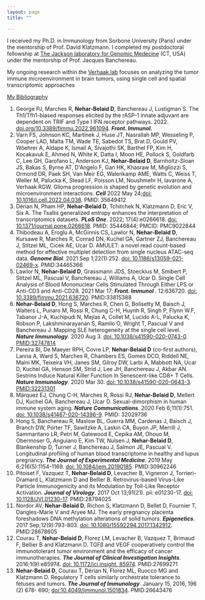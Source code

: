 ```yaml
---
layout: page
title: ""

---
```


I received my Ph.D. in Immunology from Sorbone University (Paris) under the mentorship of Prof. David Klatzmann. I completed my postdoctoral fellowship at [The Jackson laboratory for Genomic Medecine] (CT, USA) under the mentorship of Prof. Jacques Banchereau.

My ongoing research within the [Verhaak lab] focuses on analyzing the tumor immune microenvironment in brain tumors, using single cell  and spatial transcriptomic approaches

[My Bibliography]

1.	George PJ, Marches R, **Nehar-Belaid D**, Banchereau J, Lustigman S. The Th1/Tfh1-biased responses elicited by the rASP-1 innate adjuvant are dependent on TRIF and Type I IFN receptor pathways. 2022. [doi.org/10.3389/fimmu.2022.961094]. **_Front. Immunol._**
2.	Varn FS, Johnson KC, Martinek J, Huse JT, Nasrallah MP, Wesseling P, Cooper LAD, Malta TM, Wade TE, Sabedot TS, Brat D, Gould PV, Wöehrer A, Aldape K, Ismail A, Sivajothi SK, Barthel FP, Kim H, Kocakavuk E, Ahmed N, White K, Datta I, Moon HE, Pollock S, Goldfarb C, Lee GH, Garofano L, Anderson KJ, **Nehar-Belaid D**, Barnholtz-Sloan JS, Bakas S, Byrne AT, D'Angelo F, Gan HK, Khasraw M, Migliozzi S, Ormond DR, Paek SH, Van Meir EG, Walenkamp AME, Watts C, Weiss T, Weller M, Palucka K, Stead LF, Poisson LM, Noushmehr H, Iavarone A, Verhaak RGW. Glioma progression is shaped by genetic evolution and microenvironment interactions. **_Cell_**  2022 May 24;[doi: 10.1016/j.cell.2022.04.038]. PMID: 35649412
3.	Dérian N, Pham HP, **Nehar-Belaid D**, Tchitchek N, Klatzmann D, Eric V, Six A. The Tsallis generalized entropy enhances the interpretation of transcriptomics datasets. **_PLoS One_**. 2022; 17(4):e0266618. [doi: 10.1371/journal.pone.0266618]. PMID: 35446844; PMCID: PMC9022844
4.	Thibodeau A, Eroglu A, McGinnis CS, Lawlor N, **Nehar-Belaid D**, Kursawe R, Marches R, Conrad DN, Kuchel GA, Gartner ZJ, Banchereau J, Stitzel ML, Cicek AE, Ucar D. AMULET: a novel read count-based method for effective multiplet detection from single nucleus ATAC-seq data. **_Genome Biol_**. 2021 Sep 1;22(1):252. [doi: 10.1186/s13059-021-02469-x]. PMID:34465366
5.	Lawlor N, **Nehar-Belaid D**, Grassmann JDS, Stoeckius M, Smibert P, Stitzel ML, Pascual V, Banchereau J, Williams A, Ucar D. Single Cell Analysis of Blood Mononuclear Cells Stimulated Through Either LPS or Anti-CD3 and Anti-CD28. 2021 Mar 17;  **_Front. Immunol_** . 12:636720. [doi: 10.3389/fimmu.2021.636720]. PMID:33815388
6.	**Nehar-Belaid D**, Hong S, Marches R, Chen G, Bolisetty M, Baisch J, Walters L, Punaro M, Rossi R, Chung C-H, Huynh R, Singh P, Flynn W.F, Tabanor J-A, Kuchipudi N, Mejias A, Collet M, Lucido A-L, Palucka K, Robson P, Lakshminarayanan S, Ramilo O, Wright T, Pascual V and Banchereau J. Mapping SLE heterogeneity at the single cell level. **_Nature Immunology_**. 2020 Aug 3. [doi: 10.1038/s41590-020-0743-0]. [PMID:32747814]
7.	Pereira BI, De Maeyer RPH, Covre LP, **Nehar-Belaid D** (co-first authors), Lanna A, Ward S, Marches R, Chambers ES, Gomes DCO, Riddell NE, Maini MK, Teixeira VH, Janes SM, Gilroy DW, Larbi A, Mabbott NA, Ucar D, Kuchel GA, Henson SM, Strid J, Lee JH, Banchereau J, Akbar AN. Sestrins Induce Natural Killer Function In Senescent-like CD8+ T Cells. **_Nature Immunology_**. 2020 Mar 30. [doi: 10.1038/s41590-020-0643-3]. [PMID:32231301]
8.	Márquez EJ, Chung C-H, Marches R, Rossi RJ, **Nehar-Belaid D**, Mellert DJ, Kuchel GA, Banchereau J, Ucar D. Sexual-dimorphism in human immune system aging. **_Nature Communications_**. 2020 Feb 6;11(1):751. [doi: 10.1038/s41467-020-14396-9]. PMID: 32029736
9.	Hong S, Banchereau R, Maslow BL, Guerra MM, Cardenas J, Baisch J, Branch DW, Porter TF, Sawitzke A, Laskin CA, Buyon JP, Merrill J, Sammaritano LR, Petri M, Gatewood E, Cepika AM, Ohouo M, Obermoser G, Anguiano E, Kim TW, Nulsen J, **Nehar-Belaid D**, Blankenship D, Turner J, Banchereau J, Salmon JE, Pascual V. Longitudinal profiling of human blood transcriptome in healthy and lupus pregnancy. **_The Journal of Experimental Medicine_**. 2019 May 6;216(5):1154-1169. [doi: 10.1084/jem.20190185]. PMID:30962246
10.	Pitoiset F, Vazquez T, **Nehar-Belaid D**, Levacher B, Vigneron J, Torrieri-Dramard L, Klatzmann D and Bellier B. Retrovirus-based Virus-Like Particle Immunogenicity and its Modulation by Toll-Like Receptor Activation. **_Journal of Virology_**. 2017 Oct 13;91(21). pii: e01230-17. [doi: 10.1128/JVI.01230-17]. PMID:28794025
11.	Nordor AV, **Nehar-Belaid D**, Richon S, Klatzmann D, Bellet D, Fournier T, Dangles-Marie V and Aryee MJ. The early pregnancy placenta foreshadows DNA methylation alterations of solid tumors. **_Epigenetics_**. 2017 Sep;12(9):793-803. [doi: 10.1080/15592294.2017.1342912]. PMID:28678605
12.	Courau T, **Nehar-Belaid D**, Florez LM, Levacher B, Vazquez T, Brimaud F, Bellier B and Klatzmann D. TGFβ and VEGF cooperatively control the immunotolerant tumor environment and the efficacy of cancer immunotherapies. **_The Journal of Clinical Investigation Insights_**. 2016;1(9):e85974. [doi: 10.1172/jci.insight. 85974]. PMID:27699271
13.	**Nehar-Belaid D**, Courau T, Dérian N, Florez ML, Ruocco MG and Klatzmann D. Regulatory T cells similarly orchestrate tolerance to fetuses and tumors. **_The Journal of Immunology_**. January 15, 2016, 196 (2) 678- 690; [doi:10.4049/jimmunol.1501834]. PMID:26643476


[Verhaak lab]: https://verhaaklab.com/
[The Jackson laboratory for Genomic Medecine]: https://www.jax.org/

[My Bibliography]: https://www.ncbi.nlm.nih.gov/myncbi/1Li--NSWc6YQS/bibliography/public/


[doi.org/10.3389/fimmu.2022.961094]: https://www.ncbi.nlm.nih.gov/myncbi/1Li--NSWc6YQS/bibliography/public/
[doi: 10.1016/j.cell.2022.04.038]: https://pubmed.ncbi.nlm.nih.gov/35649412/
[doi: 10.1371/journal.pone.0266618]: https://journals.plos.org/plosone/article?id=10.1371/journal.pone.0266618
[doi: 10.1186/s13059-021-02469-x]: https://genomebiology.biomedcentral.com/articles/10.1186/s13059-021-02469-x
[doi: 10.3389/fimmu.2021.636720]: https://www.frontiersin.org/articles/10.3389/fimmu.2021.636720/full
[doi: 10.1038/s41590-020-0743-0]: https://www.nature.com/articles/s41590-020-0743-0
[PMID:32747814]: https://pubmed.ncbi.nlm.nih.gov/32747814/

[doi: 10.1038/s41590-020-0643-3]: https://www.nature.com/articles/s41590-020-0643-3
[PMID:32231301]: https://pubmed.ncbi.nlm.nih.gov/32231301/

[doi: 10.1038/s41467-020-14396-9]: https://www.nature.com/articles/s41467-020-14396-9
[doi: 10.1084/jem.20190185]: https://rupress.org/jem/article/216/5/1154/121031/Longitudinal-profiling-of-human-blood
[doi: 10.1128/JVI.01230-17]: https://journals.asm.org/doi/10.1128/JVI.01230-17
[doi: 10.1080/15592294.2017.1342912]: https://www.tandfonline.com/doi/full/10.1080/15592294.2017.1342912
[doi: 10.1172/jci.insight. 85974]: https://insight.jci.org/articles/view/85974
[doi:10.4049/jimmunol.1501834]: https://www.jimmunol.org/content/early/2015/12/06/jimmunol.1501834





